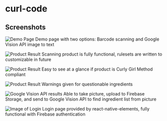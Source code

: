 # curl-code

## Screenshots


![Demo Page](https://firebasestorage.googleapis.com/v0/b/curl-code.appspot.com/o/Screenshot_20191013-100532_Expo%5B2%5D.jpg?alt=media&token=8af83919-6818-419b-9ef7-54c3d2b74fe8)
Demo page with two options: Barcode scanning and Google Vision API image to text

![Product Result](https://firebasestorage.googleapis.com/v0/b/curl-code.appspot.com/o/Screenshot_20191013-100552_Expo%5B1%5D.jpg?alt=media&token=7da4b5df-6415-4ae3-bec8-839df49fee47)
Scanning product is fully functional, rulesets are written to customizable in future

![Product Result](https://firebasestorage.googleapis.com/v0/b/curl-code.appspot.com/o/Screenshot_20191013-100620_Expo%5B1%5D.jpg?alt=media&token=9d45f98a-418a-43de-8aad-e8a39d0b6f66)
Easy to see at a glance if product is Curly Girl Method compliant

![Product Result](https://firebasestorage.googleapis.com/v0/b/curl-code.appspot.com/o/Screenshot_20191013-100632_Expo%5B1%5D.jpg?alt=media&token=fe790bf6-e70a-4dbd-9496-a4aaa826381b)
Warnings given for questionable ingredients

![Google Vision API results](https://firebasestorage.googleapis.com/v0/b/curl-code.appspot.com/o/Screenshot_20191013-100737_Expo%5B1%5D.jpg?alt=media&token=1b9b8db3-a085-4c3c-bf45-8d18e208f664)
Able to take picture, upload to Firebase Storage, and send to Google Vision API to find ingredient list from picture

![Image of Login](https://firebasestorage.googleapis.com/v0/b/curl-code.appspot.com/o/Screenshot_20191013-100532_Expo%5B2%5D.jpg?alt=media&token=8af83919-6818-419b-9ef7-54c3d2b74fe8)
Login page provided by react-native-elements, fully functional with Firebase authentication
